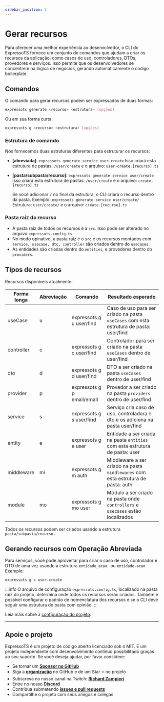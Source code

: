 ```yaml
---
sidebar_position: 2
---
```


# Gerar recursos

Para oferecer uma melhor experiência ao desenvolvedor, o CLI do ExpressoTS fornece um conjunto de comandos que ajudam a criar os recursos da aplicação, como casos de uso, controladores, DTOs, provedores e serviços. Isso permite que os desenvolvedores se concentrem na lógica de negócios, gerando automaticamente o código boilerplate.

## Comandos

O comando para gerar recursos podem ser expressados de duas formas:

```bash
expressots generate <recurso> <estrutura> [opções]
```

Ou em sua forma curta:

```bash
expressots g <recurso> <estrutura> [opções]
```

### Estrutura de comando

Nós fornecemos duas estruturas diferentes para estruturar os recursos:

-   **[abreviada]**: `expressots generate service user-create`
    Isso criará esta estrutura de pastas: `/user/create` e o arquivo: `user-create.[recurso].ts`

-   **[pasta/subpasta/recurso]**: `expressots generate service user/create`
    Isso criará esta estrutura de pastas: `/user/create` e o arquivo: `create.[recurso].ts`

    Se você adicionar `/` no final da estrutura, o CLI criará o recurso dentro da pasta. Exemplo: `expressots generate service user/create/`
    Estrutura: `user/create/` e o arquivo: `create.[recurso].ts`

### Pasta raiz do recurso

-   A pasta raiz de todos os recursos é a `src`. Isso pode ser alterado no arquivo `expressots.config.ts`.
-   No modo opinativo, a pasta raiz é o `src` e os recursos montados com `service, usecase, dto, controller` são criados dentro do `useCases`.
-   As entidades são criadas dentro do `entities`, e provedores dentro do `providers`.

## Tipos de recursos

Recursos disponíveis atualmente:

| Forma longa | Abreviação | Comando                    | Resultado esperado                                                                     |
| ----------- | ---------- | -------------------------- | -------------------------------------------------------------------------------------- |
| useCase     | u          | expressots g u user/find   | Caso de uso para ser criado na pasta `useCases` com esta estrutura de pasta: user/find |
| controller  | c          | expressots g c user/find   | Controlador para ser criado na pasta `useCases` dentro de user/find                    |
| dto         | d          | expressots g d user/find   | DTO a ser criado na pasta `useCases` dentro de user/find                               |
| provider    | p          | expressots g p email/email | Provedor a ser criado na pasta `providers` dentro de user/find                         |
| service     | s          | expressots g s user/find   | Serviço cria caso de uso, controladora e dto e os adiciona na pasta user/find          |
| entity      | e          | expressots g e user        | Entidade a ser criada na pasta `entities` com esta estrutura de pasta: user            |
| middleware  | mi         | expressots g m auth        | Middleware a ser criado na pasta `middlewares` com esta estrutura de pasta: auth       |
| module      | mo         | expressots g mo user       | Módulo a ser criado na pasta onde `controllers` e `usecases` estão localizados         |

Todos os recursos podem ser criados usando a estrutura `pasta/subpasta/recurso.`

## Gerando recursos com Operação Abreviada

Para serviços, você pode aproveitar para criar o caso de uso, controlador e DTO de uma vez usando a estrutura `entidade_acao ` ou `entidade-acao `. Exemplo:

```bash
expressots g s user-create
```

:::info
O arquivo de configuração `expressots.config.ts`, localizado na pasta raiz do projeto, determina onde todos os recursos serão criados. Também é possível configurar o padrão de nomenclatura dos recursos e se o CLI deve seguir uma estrutura de pasta com opinião.
:::

Leia mais sobre a [configuração do projeto](/i18n/pt/docusaurus-plugin-content-docs/current/overview/expressots-config.md).

---

## Apoie o projeto

ExpressoTS é um projeto de código aberto licenciado sob o MIT. É um projeto independente com desenvolvimento contínuo possibilitado graças ao seu suporte. Se você deseja ajudar, por favor considere:

-   Se tornar um **[Sponsor no GitHub](https://github.com/sponsors/expressots)**
-   Siga a **[organização](https://github.com/expressots)** no GitHub e de um Star ⭐ no projeto
-   Subscreva no nosso canal na Twitch: **[Richard Zampieri](https://www.twitch.tv/richardzampieri)**
-   Entre no nosso **[Discord](https://discord.com/invite/PyPJfGK)**
-   Contribua submetendo **[issues e pull requests](https://github.com/expressots/expressots/issues/new/choose)**
-   Compartilhe o projeto com seus amigos e colegas
